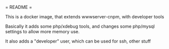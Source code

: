 = README =

This is a docker image, that extends wwwserver-cnpm, with developer tools

Basically it adds some php/xdebug tools, and changes some php/mysql settings
to allow more memory use.

It also adds a "developer" user, which can be used for ssh, other stuff
